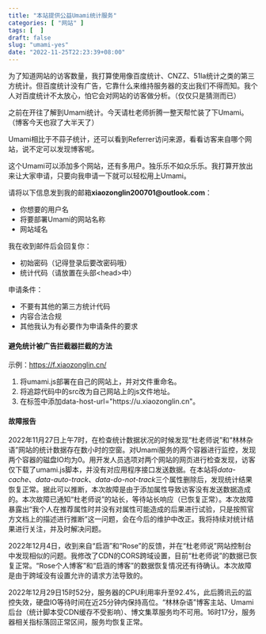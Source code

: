 ```yaml
---
title: "本站提供公益Umami统计服务"
categories: [ "网站" ]
tags: [  ]
draft: false
slug: "umami-yes"
date: "2022-11-25T22:23:39+08:00"
---
```


<!-- wp:paragraph -->
<p>为了知道网站的访客数量，我打算使用像百度统计、CNZZ、51la统计之类的第三方统计。但百度统计没有广告，它靠什么来维持服务器的支出我们不得而知。我个人对百度统计不太放心，怕它会对网站的访客做分析。（仅仅只是猜测而已）</p>
<!-- /wp:paragraph -->

<!-- wp:paragraph -->
<p>之前在开往了解到Umami统计。今天请杜老师折腾一整天帮忙装了下Umami。（博客今天也寂了大半天了）</p>
<!-- /wp:paragraph -->

<!-- wp:paragraph -->
<p>Umami相比于不蒜子统计，还可以看到Referrer访问来源，看看访客来自哪个网站，说不定可以发现博客呢。</p>
<!-- /wp:paragraph -->

<!-- wp:paragraph -->
<p>这个Umami可以添加多个网站，还有多用户。独乐乐不如众乐乐。我打算开放出来让大家申请，只要向我申请一下就可以轻松用上Umami。</p>
<!-- /wp:paragraph -->

<!-- wp:paragraph -->
<p>请将以下信息发到我的邮箱<strong>xiaozonglin200701@outlook.com</strong>：</p>
<!-- /wp:paragraph -->

<!-- wp:list -->
<ul><!-- wp:list-item -->
<li>你想要的用户名</li>
<!-- /wp:list-item -->

<!-- wp:list-item -->
<li>将要部署Umami的网站名称</li>
<!-- /wp:list-item -->

<!-- wp:list-item -->
<li>网站域名</li>
<!-- /wp:list-item --></ul>
<!-- /wp:list -->

<!-- wp:paragraph -->
<p>我在收到邮件后会回复你：</p>
<!-- /wp:paragraph -->

<!-- wp:list -->
<ul><!-- wp:list-item -->
<li>初始密码（记得登录后要改密码哦）</li>
<!-- /wp:list-item -->

<!-- wp:list-item -->
<li>统计代码（请放置在头部&lt;head&gt;中）</li>
<!-- /wp:list-item --></ul>
<!-- /wp:list -->

<!-- wp:paragraph -->
<p>申请条件：</p>
<!-- /wp:paragraph -->

<!-- wp:list -->
<ul><!-- wp:list-item -->
<li>不要有其他的第三方统计代码</li>
<!-- /wp:list-item -->

<!-- wp:list-item -->
<li>内容合法合规</li>
<!-- /wp:list-item -->

<!-- wp:list-item -->
<li>其他我认为有必要作为申请条件的要求</li>
<!-- /wp:list-item --></ul>
<!-- /wp:list -->

<!-- wp:heading {"level":4} -->
<h4>避免统计被广告拦截器拦截的方法</h4>
<!-- /wp:heading -->

<!-- wp:paragraph -->
<p>示例：<a href="https://f.xiaozonglin.cn/" data-type="URL" data-id="https://f.xiaozonglin.cn/" target="_blank" rel="noreferrer noopener">https://f.xiaozonglin.cn/</a></p>
<!-- /wp:paragraph -->

<!-- wp:list {"ordered":true} -->
<ol><!-- wp:list-item -->
<li>将umami.js部署在自己的网站上，并对文件重命名。</li>
<!-- /wp:list-item -->

<!-- wp:list-item -->
<li>将追踪代码中的src改为自己网站上的js文件地址。</li>
<!-- /wp:list-item -->

<!-- wp:list-item -->
<li>在标签中添加data-host-url="https://u.xiaozonglin.cn"。</li>
<!-- /wp:list-item --></ol>
<!-- /wp:list -->

<!-- wp:heading {"level":4} -->
<h4>故障报告</h4>
<!-- /wp:heading -->

<!-- wp:paragraph -->
<p>2022年11月27日上午7时，在检查统计数据状况的时候发现“杜老师说”和“林林杂语”网站的统计数据存在数小时的空窗。对Umami服务的两个容器进行监控，发现两个容器的磁盘IO均为0。用开发人员选项对两个网站的网页进行检查发现，访客仅下载了umami.js脚本，并没有对应用程序接口发送数据。在本站将<em>data-cache</em>、<em>data-auto-track</em>、<em>data-do-not-track</em>三个属性删除后，发现统计结果恢复正常。据此可以推断，本次故障是由于添加属性导致访客没有发送数据造成的。本次故障已通知“杜老师说”的站长，等待站长响应（已恢复正常）。本次故障暴露出“我个人在推荐属性时并没有对属性可能造成的后果进行试验，只是按照官方文档上的描述进行推断”这一问题，会在今后的维护中改正。我将持续对统计结果进行关注，并及时解决问题。</p>
<!-- /wp:paragraph -->

<!-- wp:paragraph -->
<p>2022年12月4日，收到来自“启涵”和“Rose”的反馈，并在“杜老师说”网站控制台中发现相似的问题。我修改了CDN的CORS跨域设置，目前“杜老师说”的数据已恢复正常。“Rose个人博客”和“启涵的博客”的数据恢复情况还有待确认。本次故障是由于跨域没有设置允许的请求方法导致的。</p>
<!-- /wp:paragraph -->

<!-- wp:paragraph -->
<p>2022年12月29日15时52分，服务器的CPU利用率升至92.4%，此后腾讯云的监控失效，硬盘IO等待时间在近25分钟内保持高位。“林林杂语”博客主站、Umami后台（统计脚本受CDN缓存不受影响）、博文集萃服务均不可用。16时17分，服务器相关指标落回正常区间，服务均恢复正常。</p>
<!-- /wp:paragraph -->

<!-- wp:image {"align":"center","id":206,"sizeSlug":"large","linkDestination":"none"} -->
<figure class="wp-block-image aligncenter size-large"><img src="https://www.xiaozonglin.cn/wp-content/uploads/2022/12/image-7-1024x526.png" alt="" class="wp-image-206"/></figure>
<!-- /wp:image -->